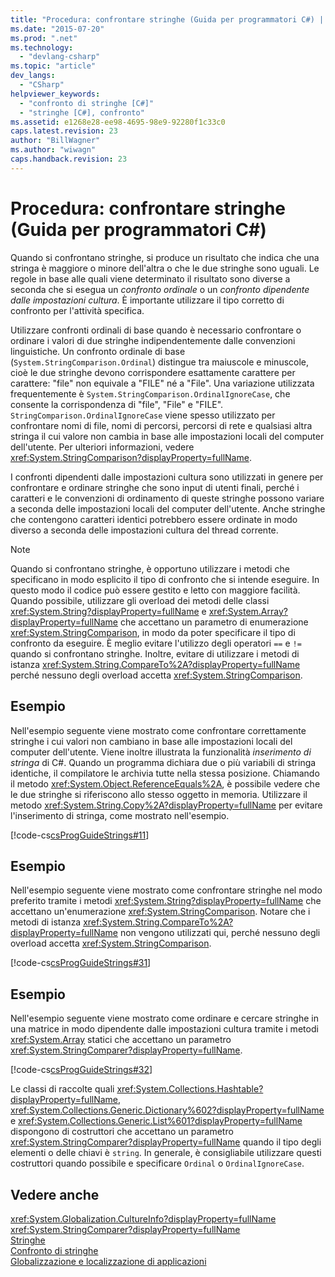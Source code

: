 ```yaml
---
title: "Procedura: confrontare stringhe (Guida per programmatori C#) | Microsoft Docs"
ms.date: "2015-07-20"
ms.prod: ".net"
ms.technology: 
  - "devlang-csharp"
ms.topic: "article"
dev_langs: 
  - "CSharp"
helpviewer_keywords: 
  - "confronto di stringhe [C#]"
  - "stringhe [C#], confronto"
ms.assetid: e1268e28-ee98-4695-98e9-92280f1c33c0
caps.latest.revision: 23
author: "BillWagner"
ms.author: "wiwagn"
caps.handback.revision: 23
---
```

# Procedura: confrontare stringhe (Guida per programmatori C#)
Quando si confrontano stringhe, si produce un risultato che indica che una stringa è maggiore o minore dell'altra o che le due stringhe sono uguali.  Le regole in base alle quali viene determinato il risultato sono diverse a seconda che si esegua un *confronto ordinale* o un *confronto dipendente dalle impostazioni cultura*.  È importante utilizzare il tipo corretto di confronto per l'attività specifica.  
  
 Utilizzare confronti ordinali di base quando è necessario confrontare o ordinare i valori di due stringhe indipendentemente dalle convenzioni linguistiche.  Un confronto ordinale di base \(`System.StringComparison.Ordinal`\) distingue tra maiuscole e minuscole, cioè le due stringhe devono corrispondere esattamente carattere per carattere: "file" non equivale a "FILE" né a "File".  Una variazione utilizzata frequentemente è `System.StringComparison.OrdinalIgnoreCase`, che consente la corrispondenza di "file", "File" e "FILE".  `StringComparison.OrdinalIgnoreCase` viene spesso utilizzato per confrontare nomi di file, nomi di percorsi, percorsi di rete e qualsiasi altra stringa il cui valore non cambia in base alle impostazioni locali del computer dell'utente.  Per ulteriori informazioni, vedere <xref:System.StringComparison?displayProperty=fullName>.  
  
 I confronti dipendenti dalle impostazioni cultura sono utilizzati in genere per confrontare e ordinare stringhe che sono input di utenti finali, perché i caratteri e le convenzioni di ordinamento di queste stringhe possono variare a seconda delle impostazioni locali del computer dell'utente.  Anche stringhe che contengono caratteri identici potrebbero essere ordinate in modo diverso a seconda delle impostazioni cultura del thread corrente.  
  
> [!NOTE]
>  Quando si confrontano stringhe, è opportuno utilizzare i metodi che specificano in modo esplicito il tipo di confronto che si intende eseguire.  In questo modo il codice può essere gestito e letto con maggiore facilità.  Quando possibile, utilizzare gli overload dei metodi delle classi <xref:System.String?displayProperty=fullName> e <xref:System.Array?displayProperty=fullName> che accettano un parametro di enumerazione <xref:System.StringComparison>, in modo da poter specificare il tipo di confronto da eseguire.  È meglio evitare l'utilizzo degli operatori `==` e `!=` quando si confrontano stringhe.  Inoltre, evitare di utilizzare i metodi di istanza <xref:System.String.CompareTo%2A?displayProperty=fullName> perché nessuno degli overload accetta <xref:System.StringComparison>.  
  
## Esempio  
 Nell'esempio seguente viene mostrato come confrontare correttamente stringhe i cui valori non cambiano in base alle impostazioni locali del computer dell'utente.  Viene inoltre illustrata la funzionalità *inserimento di stringa* di C\#.  Quando un programma dichiara due o più variabili di stringa identiche, il compilatore le archivia tutte nella stessa posizione.  Chiamando il metodo <xref:System.Object.ReferenceEquals%2A>, è possibile vedere che le due stringhe si riferiscono allo stesso oggetto in memoria.  Utilizzare il metodo <xref:System.String.Copy%2A?displayProperty=fullName> per evitare l'inserimento di stringa, come mostrato nell'esempio.  
  
 [!code-cs[csProgGuideStrings#11](../../../csharp/programming-guide/strings/codesnippet/csharp/CSRefStrings/Strings.cs#11)]  
  
## Esempio  
 Nell'esempio seguente viene mostrato come confrontare stringhe nel modo preferito tramite i metodi <xref:System.String?displayProperty=fullName> che accettano un'enumerazione <xref:System.StringComparison>.  Notare che i metodi di istanza <xref:System.String.CompareTo%2A?displayProperty=fullName> non vengono utilizzati qui, perché nessuno degli overload accetta <xref:System.StringComparison>.  
  
 [!code-cs[csProgGuideStrings#31](../../../csharp/programming-guide/strings/codesnippet/csharp/CSRefStrings/Strings.cs#31)]  
  
## Esempio  
 Nell'esempio seguente viene mostrato come ordinare e cercare stringhe in una matrice in modo dipendente dalle impostazioni cultura tramite i metodi <xref:System.Array> statici che accettano un parametro <xref:System.StringComparer?displayProperty=fullName>.  
  
 [!code-cs[csProgGuideStrings#32](../../../csharp/programming-guide/strings/codesnippet/csharp/CSRefStrings/Strings.cs#32)]  
  
 Le classi di raccolte quali <xref:System.Collections.Hashtable?displayProperty=fullName>, <xref:System.Collections.Generic.Dictionary%602?displayProperty=fullName> e <xref:System.Collections.Generic.List%601?displayProperty=fullName> dispongono di costruttori che accettano un parametro <xref:System.StringComparer?displayProperty=fullName> quando il tipo degli elementi o delle chiavi è `string`.  In generale, è consigliabile utilizzare questi costruttori quando possibile e specificare `Ordinal` o `OrdinalIgnoreCase`.  
  
## Vedere anche  
 <xref:System.Globalization.CultureInfo?displayProperty=fullName>   
 <xref:System.StringComparer?displayProperty=fullName>   
 [Stringhe](../../../csharp/programming-guide/strings/index.md)   
 [Confronto di stringhe](../Topic/Comparing%20Strings%20in%20the%20.NET%20Framework.md)   
 [Globalizzazione e localizzazione di applicazioni](/visual-studio/ide/globalizing-and-localizing-applications)
